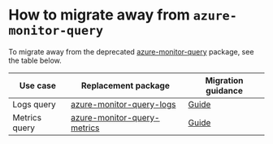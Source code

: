 # How to migrate away from `azure-monitor-query`

To migrate away from the deprecated [azure-monitor-query](https://central.sonatype.com/artifact/com.azure/azure-monitor-query) package, see the table below.

| Use case      | Replacement package           | Migration guidance |
|---------------|-------------------------------|--------------------|
| Logs query    | [azure-monitor-query-logs]    | [Guide][mg-lq]     |
| Metrics query | [azure-monitor-query-metrics] | [Guide][mg-mq]     |

<!-- LINKS -->
[azure-monitor-query-logs]: https://central.sonatype.com/artifact/com.azure/azure-monitor-query-logs
[azure-monitor-query-metrics]: https://central.sonatype.com/artifact/com.azure/azure-monitor-query-metrics
[mg-lq]: https://github.com/Azure/azure-sdk-for-java/blob/main/sdk/monitor/azure-monitor-query/migration-guide-query-logs.md
[mg-mq]: https://github.com/Azure/azure-sdk-for-java/blob/main/sdk/monitor/azure-monitor-query/migration-guide-query-metrics.md
